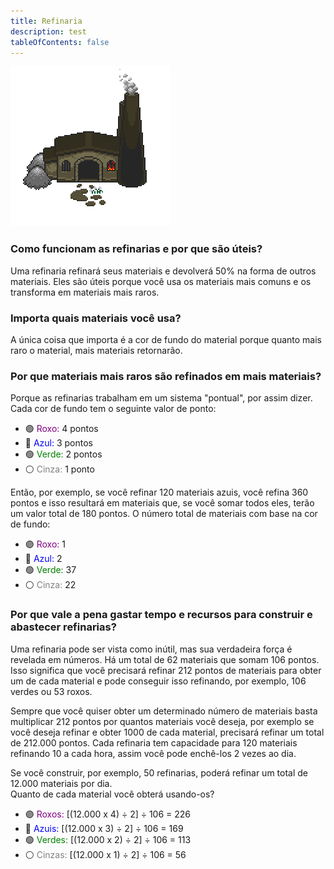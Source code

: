 ```yaml
---
title: Refinaria
description: test
tableOfContents: false
---
```


![Refinaria](https://raw.githubusercontent.com/Orna-Brasil/Assets/main/Edificios/Refinery.webp)

### Como funcionam as refinarias e por que são úteis?
Uma refinaria refinará seus materiais e devolverá 50% na forma de outros materiais. Eles são úteis porque você usa os materiais mais comuns e os transforma em materiais mais raros.

### Importa quais materiais você usa?
A única coisa que importa é a cor de fundo do material porque quanto mais raro o material, mais materiais retornarão.

### Por que materiais mais raros são refinados em mais materiais?
Porque as refinarias trabalham em um sistema "pontual", por assim dizer. Cada cor de fundo tem o seguinte valor de ponto:
- 🟣 <span style="color: purple">Roxo:</span> 4 pontos
- 🔵 <span style="color: blue">Azul:</span> 3 pontos
- 🟢 <span style="color: green">Verde:</span> 2 pontos
- ⚪ <span style="color: grey">Cinza:</span> 1 ponto

Então, por exemplo, se você refinar 120 materiais azuis, você refina 360 pontos e isso resultará em materiais que, se você somar todos eles, terão um valor total de 180 pontos.
O número total de materiais com base na cor de fundo:
- 🟣 <span style="color: purple">Roxo:</span> 1
- 🔵 <span style="color: blue">Azul:</span> 2
- 🟢 <span style="color: green">Verde:</span> 37
- ⚪ <span style="color: grey">Cinza:</span> 22

### Por que vale a pena gastar tempo e recursos para construir e abastecer refinarias?
Uma refinaria pode ser vista como inútil, mas sua verdadeira força é revelada em números. Há um total de 62 materiais que somam 106 pontos. Isso significa que você precisará refinar 212 pontos de materiais para obter um de cada material e pode conseguir isso refinando, por exemplo, 106 verdes ou 53 roxos.

Sempre que você quiser obter um determinado número de materiais basta multiplicar 212 pontos por quantos materiais você deseja, por exemplo se você deseja refinar e obter 1000 de cada material, precisará refinar um total de 212.000 pontos. Cada refinaria tem capacidade para 120 materiais refinando 10 a cada hora, assim você pode enchê-los 2 vezes ao dia.

Se você construir, por exemplo, 50 refinarias, poderá refinar um total de 12.000 materiais por dia.  
Quanto de cada material você obterá usando-os?
- 🟣 <span style="color: purple">Roxos:</span> [(12.000 x 4) ÷ 2] ÷ 106 = 226
- 🔵 <span style="color: blue">Azuis:</span> [(12.000 x 3) ÷ 2] ÷ 106 = 169
- 🟢 <span style="color: green">Verdes:</span> [(12.000 x 2) ÷ 2] ÷ 106 = 113
- ⚪ <span style="color: grey">Cinzas:</span> [(12.000 x 1) ÷ 2] ÷ 106 = 56